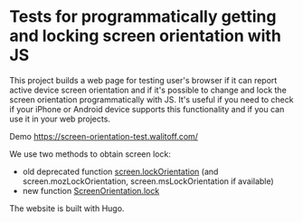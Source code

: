 # Tests for programmatically getting and locking screen orientation with JS

This project builds a web page for testing user's browser if it can report active device screen orientation and 
if it's possible to change and lock the screen orientation programmatically with JS.
It's useful if you need to check if your iPhone or Android device supports this functionality and if
you can use it in your web projects.

Demo https://screen-orientation-test.walitoff.com/

We use two methods to obtain screen lock: 
- old deprecated function [screen.lockOrientation](https://developer.mozilla.org/en-US/docs/Web/API/Screen/lockOrientation)
 (and screen.mozLockOrientation, screen.msLockOrientation if available)
- new function [ScreenOrientation.lock](https://developer.mozilla.org/en-US/docs/Web/API/ScreenOrientation/lock)

The website is built with Hugo.
